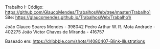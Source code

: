 Trabalho I:
Código: https://github.com/GlaucoMendes/TrabalhosWeb/tree/master/Trabalho1
Site: https://glaucomendes.github.io/TrabalhosWeb/Trabalho1/

João Glauco Soares Mendes - 398042
Pedro Arthur W. R. Mota Andrade - 402275
João Victor Chaves de Miranda - 416757

Baseado em: https://dribbble.com/shots/14080407-Blink-Illustrations
